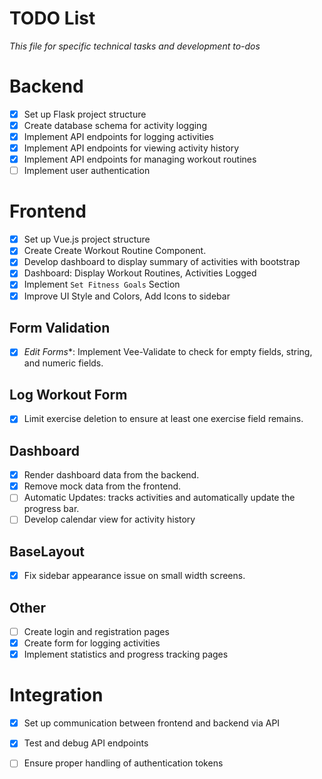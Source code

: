 # TODO List
<i>This file for specific technical tasks and development to-dos</i>

# Backend

- [x] Set up Flask project structure
- [x] Create database schema for activity logging
- [x] Implement API endpoints for logging activities
- [x] Implement API endpoints for viewing activity history
- [x] Implement API endpoints for managing workout routines
- [ ] Implement user authentication

# Frontend

- [x] Set up Vue.js project structure
- [x] Create Create Workout Routine Component.
- [x] Develop dashboard to display summary of activities with bootstrap
- [x] Dashboard: Display Workout Routines, Activities Logged
- [x] Implement `Set Fitness Goals` Section
- [x] Improve UI Style and Colors, Add Icons to sidebar

## Form Validation
- [x] *Edit Forms**: Implement Vee-Validate to check for empty fields, string, and numeric fields.
## Log Workout Form
- [x] Limit exercise deletion to ensure at least one exercise field remains.
## Dashboard
- [x] Render dashboard data from the backend.
- [x] Remove mock data from the frontend.
- [ ] Automatic Updates: tracks activities and automatically update the progress bar.
- [ ] Develop calendar view for activity history
## BaseLayout
- [x] Fix sidebar appearance issue on small width screens.

## Other
- [ ] Create login and registration pages
- [x] Create form for logging activities
- [x] Implement statistics and progress tracking pages

# Integration

- [x] Set up communication between frontend and backend via API
- [x] Test and debug API endpoints
- [ ] Ensure proper handling of authentication tokens


